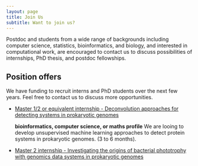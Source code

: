 ```yaml
---
layout: page
title: Join Us
subtitle: Want to join us?
---
```


Postdoc and students from a wide range of backgrounds including computer
science, statistics, bioinformatics, and biology, and interested in
computational work, are encouraged to contact us to discuss possibilities of
internships, PhD thesis, and postdoc fellowships.

## Position offers

We have funding to recruit interns and PhD students over the next few years.
Feel free to contact us to discuss more opportunities.

- [Master 1/2 or equivalent internship - Deconvolution approaches for
  detecting systems in prokaryotic
  genomes](https://tree-timc.github.io/compbio/files/2022_M2_homologs_SS.pdf)

  **bioinformatics, computer science, or maths profile** We are looing to
  develop unsupervised machine learning approaches to detect protein systems
  in prokaryotic genomes. (3 to 6 months).

- [Master 2 internship - Investigating the origins of bacterial phototrophy with genomics data
    systems in prokaryotic genomes](https://tree-timc.github.io/compbio/files/2022_Sujet_M2_Abby-TIMC-Grenoble_PHOTOTROPHY.pdf)
